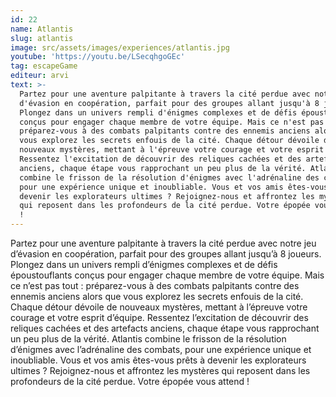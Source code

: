 ```yaml
---
id: 22
name: Atlantis
slug: atlantis
image: src/assets/images/experiences/atlantis.jpg
youtube: 'https://youtu.be/LSecqhgoGEc'
tag: escapeGame
editeur: arvi
text: >-
  Partez pour une aventure palpitante à travers la cité perdue avec notre jeu
  d'évasion en coopération, parfait pour des groupes allant jusqu'à 8 joueurs.
  Plongez dans un univers rempli d'énigmes complexes et de défis époustouflants
  conçus pour engager chaque membre de votre équipe. Mais ce n'est pas tout :
  préparez-vous à des combats palpitants contre des ennemis anciens alors que
  vous explorez les secrets enfouis de la cité. Chaque détour dévoile de
  nouveaux mystères, mettant à l'épreuve votre courage et votre esprit d'équipe.
  Ressentez l'excitation de découvrir des reliques cachées et des artefacts
  anciens, chaque étape vous rapprochant un peu plus de la vérité. Atlantis
  combine le frisson de la résolution d'énigmes avec l'adrénaline des combats,
  pour une expérience unique et inoubliable. Vous et vos amis êtes-vous prêts à
  devenir les explorateurs ultimes ? Rejoignez-nous et affrontez les mystères
  qui reposent dans les profondeurs de la cité perdue. Votre épopée vous attend
  !
---
```


Partez pour une aventure palpitante à travers la cité perdue avec notre jeu d’évasion en coopération, parfait pour des groupes allant jusqu’à 8 joueurs. Plongez dans un univers rempli d’énigmes complexes et de défis époustouflants conçus pour engager chaque membre de votre équipe. Mais ce n’est pas tout : préparez-vous à des combats palpitants contre des ennemis anciens alors que vous explorez les secrets enfouis de la cité. Chaque détour dévoile de nouveaux mystères, mettant à l’épreuve votre courage et votre esprit d’équipe. Ressentez l’excitation de découvrir des reliques cachées et des artefacts anciens, chaque étape vous rapprochant un peu plus de la vérité. Atlantis combine le frisson de la résolution d’énigmes avec l’adrénaline des combats, pour une expérience unique et inoubliable. Vous et vos amis êtes-vous prêts à devenir les explorateurs ultimes ? Rejoignez-nous et affrontez les mystères qui reposent dans les profondeurs de la cité perdue. Votre épopée vous attend !
